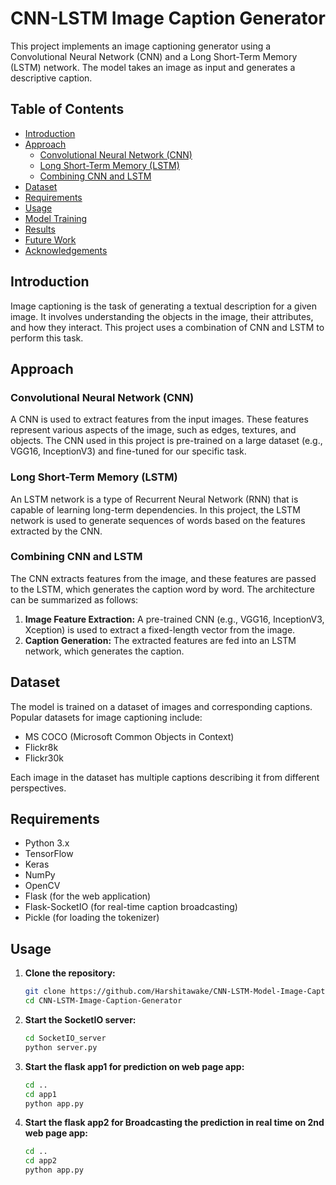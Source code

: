 # CNN-LSTM Image Caption Generator

This project implements an image captioning generator using a Convolutional Neural Network (CNN) and a Long Short-Term Memory (LSTM) network. The model takes an image as input and generates a descriptive caption.

## Table of Contents

- [Introduction](#introduction)
- [Approach](#approach)
  - [Convolutional Neural Network (CNN)](#convolutional-neural-network-cnn)
  - [Long Short-Term Memory (LSTM)](#long-short-term-memory-lstm)
  - [Combining CNN and LSTM](#combining-cnn-and-lstm)
- [Dataset](#dataset)
- [Requirements](#requirements)
- [Usage](#usage)
- [Model Training](#model-training)
- [Results](#results)
- [Future Work](#future-work)
- [Acknowledgements](#acknowledgements)

## Introduction

Image captioning is the task of generating a textual description for a given image. It involves understanding the objects in the image, their attributes, and how they interact. This project uses a combination of CNN and LSTM to perform this task.

## Approach

### Convolutional Neural Network (CNN)

A CNN is used to extract features from the input images. These features represent various aspects of the image, such as edges, textures, and objects. The CNN used in this project is pre-trained on a large dataset (e.g., VGG16, InceptionV3) and fine-tuned for our specific task.

### Long Short-Term Memory (LSTM)

An LSTM network is a type of Recurrent Neural Network (RNN) that is capable of learning long-term dependencies. In this project, the LSTM network is used to generate sequences of words based on the features extracted by the CNN.

### Combining CNN and LSTM

The CNN extracts features from the image, and these features are passed to the LSTM, which generates the caption word by word. The architecture can be summarized as follows:

1. **Image Feature Extraction:** A pre-trained CNN (e.g., VGG16, InceptionV3, Xception) is used to extract a fixed-length vector from the image.
2. **Caption Generation:** The extracted features are fed into an LSTM network, which generates the caption.

## Dataset

The model is trained on a dataset of images and corresponding captions. Popular datasets for image captioning include:

- MS COCO (Microsoft Common Objects in Context)
- Flickr8k
- Flickr30k

Each image in the dataset has multiple captions describing it from different perspectives.

## Requirements

- Python 3.x
- TensorFlow
- Keras
- NumPy
- OpenCV
- Flask (for the web application)
- Flask-SocketIO (for real-time caption broadcasting)
- Pickle (for loading the tokenizer)

## Usage

1. **Clone the repository:**

   ```bash
   git clone https://github.com/Harshitawake/CNN-LSTM-Model-Image-Caption-Generator.git
   cd CNN-LSTM-Image-Caption-Generator

2. **Start the SocketIO server:**
    ```bash
    cd SocketIO_server
    python server.py

3. **Start the flask app1 for prediction on web page app:**
    ```bash
    cd ..
    cd app1
    python app.py

4. **Start the flask app2 for Broadcasting the prediction in real time on 2nd web page app:**
    ```bash
    cd ..
    cd app2
    python app.py

